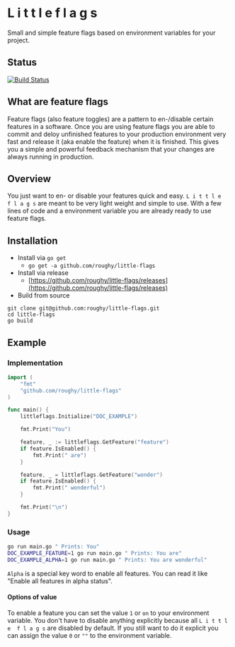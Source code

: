 # L i t t l e  f l a g s

Small and simple feature flags based on environment variables for your project.

## Status

[![Build Status](https://secure.travis-ci.org/roughy/little-flags.svg?branch=master)](https://travis-ci.org/roughy/little-flags)

## What are feature flags

Feature flags (also feature toggles) are a pattern to en-/disable certain features in a software.
Once you are using feature flags you are able to commit and deloy unfinished features to your production environment very fast and release it (aka enable the feature) when it is finished. This gives you a simple and powerful feedback mechanism that your changes are always running in production.

## Overview
You just want to en- or disable your features quick and easy. `L i t t l e  f l a g s` are meant to be very light weight and simple to use. With a few lines of code and a environment variable you are already ready to use feature flags.

## Installation

 * Install via `go get`
   * `go get -a github.com/roughy/little-flags`
 * Install via release
   * [https://github.com/roughy/little-flags/releases](https://github.com/roughy/little-flags/releases)
 * Build from source
```
git clone git@github.com:roughy/little-flags.git
cd little-flags
go build
```

## Example

### Implementation

```Go
import (
    "fmt"
    "github.com/roughy/little-flags"
)

func main() {
    littleflags.Initialize("DOC_EXAMPLE")

    fmt.Print("You")

    feature, _ := littleflags.GetFeature("feature")
    if feature.IsEnabled() {
        fmt.Print(" are")
    }

    feature, _ = littleflags.GetFeature("wonder")
    if feature.IsEnabled() {
        fmt.Print(" wonderful")
    }

    fmt.Print("\n")
}
```

### Usage

```bash
go run main.go " Prints: You"
DOC_EXAMPLE_FEATURE=1 go run main.go " Prints: You are"
DOC_EXAMPLE_ALPHA=1 go run main.go " Prints: You are wonderful"
```

`Alpha` is a special key word to enable all features. You can read it like "Enable all features in alpha status".

#### Options of value

To enable a feature you can set the value `1` or `on` to your environment variable. You don't have to disable anything explicitly because all `L i t t l e  f l a g s` are disabled by default. If you still want to do it explicit you can assign the value `0` or `""` to the environment variable.
